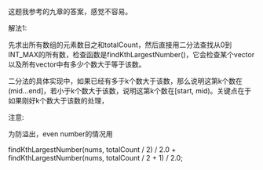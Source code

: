 这题我参考的九章的答案，感觉不容易。

解法1:

先求出所有数组的元素数目之和totalCount，然后直接用二分法查找从0到INT_MAX的所有数，检查函数是findKthLargestNumber()，它会检查某个vector以及所有vector中有多少个数大于等于该数。

二分法的具体实现中，如果已经有多于k个数大于该数，那么说明这第k个数在(mid…end]，若小于k个数大于该数，说明这第k个数在[start, mid)。关键点在于如果刚好k个数大于该数的处理，

注意:

为防溢出，even number的情况用

findKthLargestNumber(nums, totalCount / 2) / 2.0 +
findKthLargestNumber(nums, totalCount / 2 + 1) / 2.0;
